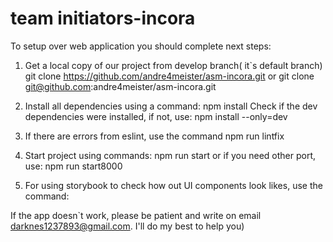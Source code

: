# team initiators-incora

To setup over web application you should complete next steps:

1. Get a local copy of our project from develop branch( it`s default branch)
   git clone https://github.com/andre4meister/asm-incora.git
   or
   git clone git@github.com:andre4meister/asm-incora.git

2. Install all dependencies using a command:
   npm install
   Check if the dev dependencies were installed, if not, use:
   npm install --only=dev

3. If there are errors from eslint, use the command
   npm run lintfix

4. Start project using commands:
   npm run start
   or if you need other port, use:
   npm run start8000

5. For using storybook to check how out UI components look likes, use the command:
  

If the app doesn`t work, please be patient and write on email darknes1237893@gmail.com.
I'll do my best to help you)
